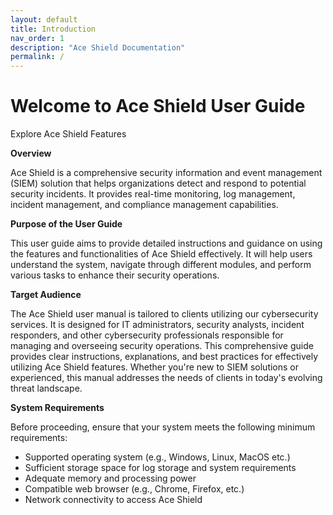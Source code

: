 ```yaml
---
layout: default
title: Introduction
nav_order: 1
description: "Ace Shield Documentation"
permalink: /
---
```


# Welcome to Ace Shield User Guide

Explore Ace Shield Features

**Overview**

Ace Shield is a comprehensive security information and event management (SIEM) solution that helps organizations detect and respond to potential security incidents. It provides real-time monitoring, log management, incident management, and compliance management capabilities.

**Purpose of the User Guide**

This user guide aims to provide detailed instructions and guidance on using the features and functionalities of Ace Shield effectively. It will help users understand the system, navigate through different modules, and perform various tasks to enhance their security operations.

**Target Audience** 

The Ace Shield user manual is tailored to clients utilizing our cybersecurity services. It is designed for IT administrators, security analysts, incident responders, and other cybersecurity professionals responsible for managing and overseeing security operations. This comprehensive guide provides clear instructions, explanations, and best practices for effectively utilizing Ace Shield features. Whether you're new to SIEM solutions or experienced, this manual addresses the needs of clients in today's evolving threat landscape. 

**System Requirements**

Before proceeding, ensure that your system meets the following minimum requirements:

- Supported operating system (e.g., Windows, Linux, MacOS etc.)
- Sufficient storage space for log storage and system requirements
- Adequate memory and processing power
- Compatible web browser (e.g., Chrome, Firefox, etc.)
- Network connectivity to access Ace Shield

